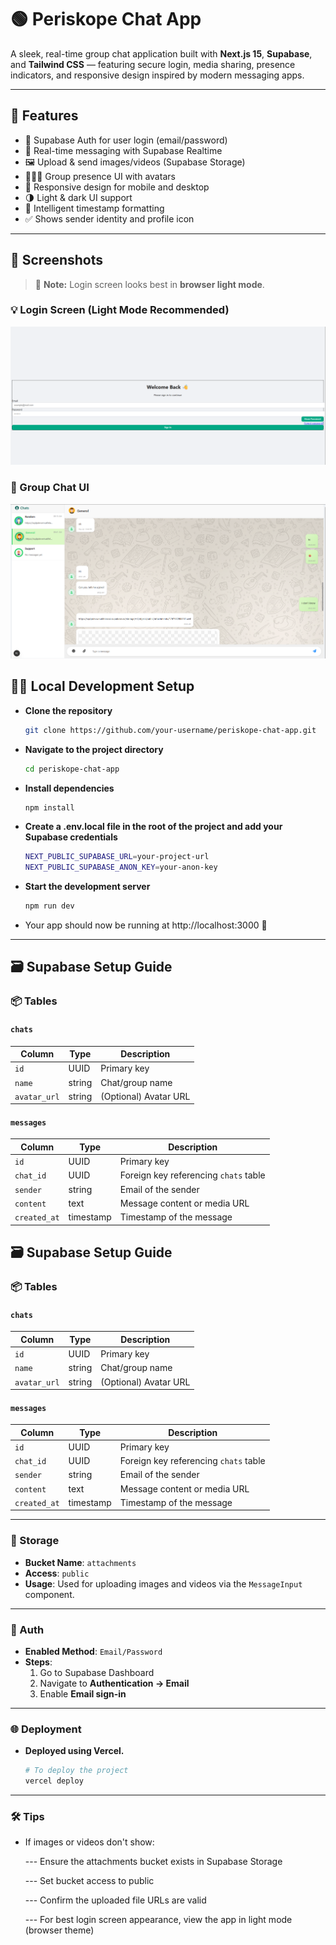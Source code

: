 # 🟢 Periskope Chat App

A sleek, real-time group chat application built with **Next.js 15**, **Supabase**, and **Tailwind CSS** — featuring secure login, media sharing, presence indicators, and responsive design inspired by modern messaging apps.

---

## 🚀 Features

- 🔐 Supabase Auth for user login (email/password)
- 💬 Real-time messaging with Supabase Realtime
- 🖼 Upload & send images/videos (Supabase Storage)
- 🧑‍🤝‍🧑 Group presence UI with avatars
- 📱 Responsive design for mobile and desktop
- 🌗 Light & dark UI support
- 🧠 Intelligent timestamp formatting
- ✅ Shows sender identity and profile icon

---

## 📸 Screenshots

> 📌 **Note:** Login screen looks best in **browser light mode**.

### 💡 Login Screen (Light Mode Recommended)
![Login UI Light Mode](public/screenshots/loginui.png) 

### 💬 Group Chat UI
![Chat UI](public/screenshots/chatui.png) 



## 🧑‍💻 Local Development Setup

- **Clone the repository**
  ```bash
  git clone https://github.com/your-username/periskope-chat-app.git
- **Navigate to the project directory**
  ```bash
  cd periskope-chat-app
- **Install dependencies**
  ```bash
  npm install
- **Create a .env.local file in the root of the project and add your Supabase credentials**
  ```bash
  NEXT_PUBLIC_SUPABASE_URL=your-project-url
  NEXT_PUBLIC_SUPABASE_ANON_KEY=your-anon-key
- **Start the development server**
  ```bash
  npm run dev
- Your app should now be running at http://localhost:3000 🚀
---
## 🗃 Supabase Setup Guide

### 📦 Tables

#### `chats`

| Column       | Type   | Description           |
|--------------|--------|-----------------------|
| `id`         | UUID   | Primary key           |
| `name`       | string | Chat/group name       |
| `avatar_url` | string | (Optional) Avatar URL |

#### `messages`

| Column       | Type      | Description                              |
|--------------|-----------|------------------------------------------|
| `id`         | UUID      | Primary key                              |
| `chat_id`    | UUID      | Foreign key referencing `chats` table     |
| `sender`     | string    | Email of the sender                      |
| `content`    | text      | Message content or media URL             |
| `created_at` | timestamp | Timestamp of the message                 |



## 🗃 Supabase Setup Guide

### 📦 Tables

#### `chats`

| Column       | Type   | Description           |
|--------------|--------|-----------------------|
| `id`         | UUID   | Primary key           |
| `name`       | string | Chat/group name       |
| `avatar_url` | string | (Optional) Avatar URL |

#### `messages`

| Column       | Type      | Description                              |
|--------------|-----------|------------------------------------------|
| `id`         | UUID      | Primary key                              |
| `chat_id`    | UUID      | Foreign key referencing `chats` table     |
| `sender`     | string    | Email of the sender                      |
| `content`    | text      | Message content or media URL             |
| `created_at` | timestamp | Timestamp of the message                 |

---

### 📂 Storage

- **Bucket Name**: `attachments`
- **Access**: `public`
- **Usage**: Used for uploading images and videos via the `MessageInput` component.

---

### 🔐 Auth

- **Enabled Method**: `Email/Password`
- **Steps**:
  1. Go to Supabase Dashboard
  2. Navigate to **Authentication → Email**
  3. Enable **Email sign-in**
---

### 🌐 Deployment

- **Deployed using **Vercel**.**
  ```bash
  # To deploy the project
  vercel deploy

---

### 🛠 Tips

- If images or videos don't show:

  --- Ensure the attachments bucket exists in Supabase Storage
  
  --- Set bucket access to public
  
  --- Confirm the uploaded file URLs are valid
  
  --- For best login screen appearance, view the app in light mode (browser theme)
     


